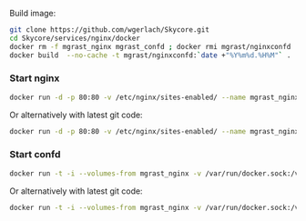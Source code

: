 

Build image:
```bash
git clone https://github.com/wgerlach/Skycore.git
cd Skycore/services/nginx/docker
docker rm -f mgrast_nginx mgrast_confd ; docker rmi mgrast/nginxconfd
docker build  --no-cache -t mgrast/nginxconfd:`date +"%Y%m%d.%H%M"` .
```

### Start nginx
```bash
docker run -d -p 80:80 -v /etc/nginx/sites-enabled/ --name mgrast_nginx mgrast/nginxconfd /usr/sbin/nginx -c /Skycore/services/nginx/nginx.conf
```
Or alternatively with latest git code:
```bash
docker run -d -p 80:80 -v /etc/nginx/sites-enabled/ --name mgrast_nginx mgrast/nginxconfd bash -c 'cd Skycore && git pull && /usr/sbin/nginx -c /Skycore/services/nginx/nginx.conf'
```

### Start confd
```bash
docker run -t -i --volumes-from mgrast_nginx -v /var/run/docker.sock:/var/run/docker.sock --name mgrast_confd mgrast/nginx /Skycore/services/nginx/confd/run_confd.sh
```
Or alternatively with latest git code:
```bash
docker run -t -i --volumes-from mgrast_nginx -v /var/run/docker.sock:/var/run/docker.sock --name mgrast_confd mgrast/nginx bash -c 'cd Skycore && git pull && /Skycore/services/nginx/confd/run_confd.sh'
```
